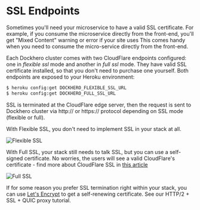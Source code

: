 # SSL Endpoints

Sometimes you'll need your microservice to have a valid SSL certificate. For example, if you consume the microservice directly from the front-end, you'll get "Mixed Content" warning or error if your site uses This comes handy when you need to consume the micro-service directly from the front-end.

Each Dockhero cluster comes with two CloudFlare endpoints configured: one in *flexible ssl* mode and another in *full ssl* mode. They have valid SSL certificate installed, so that you don't need to purchase one yourself. Both endpoints are exposed to your Heroku environment:

```bash
$ heroku config:get DOCKHERO_FLEXIBLE_SSL_URL
$ heroku config:get DOCKHERO_FULL_SSL_URL
```

SSL is terminated at the CloudFlare edge server, then the request is sent to Dockhero cluster via http:// or https:// protocol depending on SSL mode (flexible or full).

With Flexible SSL, you don't need to implement SSL in your stack at all.

![Flexible SSL](https://support.cloudflare.com/hc/en-us/article_attachments/206124658/cfssl_flexible.png)

With Full SSL, your stack still needs to talk SSL, but you can use a self-signed certificate. No worries, the users will see a valid CloudFlare's certificate - find more about CloudFlare SSL in [this article](https://support.cloudflare.com/hc/en-us/articles/200170416-What-do-the-SSL-options-mean-)

![Full SSL](https://support.cloudflare.com/hc/en-us/article_attachments/206167937/cfssl_full.png)


If for some reason you prefer SSL termination right within your stack, you can use [Let's Encrypt](https://letsencrypt.org/) to get a self-renewing certificate. See our HTTP/2 + SSL + QUIC proxy tutorial.